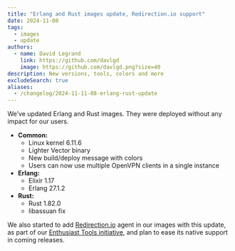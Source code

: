 ```yaml
---
title: "Erlang and Rust images update, Redirection.io support"
date: 2024-11-08
tags:
  - images
  - update
authors:
  - name: David Legrand
    link: https://github.com/davlgd
    image: https://github.com/davlgd.png?size=40
description: New versions, tools, colors and more
excludeSearch: true
aliases:
  - /changelog/2024-11-11-08-erlang-rust-update
---
```


We’ve updated Erlang and Rust images. They were deployed without any impact for our users.

* **Common:**
  * Linux kernel 6.11.6
  * Lighter Vector binary
  * New build/deploy message with colors
  * Users can now use multiple OpenVPN clients in a single instance
* **Erlang:**
  * Elixir 1.17
  * Erlang 27.1.2
* **Rust:**
  * Rust 1.82.0
  * libassuan fix

We also started to add [Redirection.io](https://redirection.io) agent in our images with this update, as part of our [Enthusiast Tools initiative](/changelog/2024-10-01-python-image-changes/), and plan to ease its native support in coming releases.